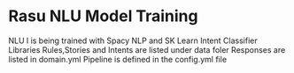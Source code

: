# Rasu NLU Model Training
NLU l is being trained with Spacy NLP and SK Learn Intent Classifier Libraries
Rules,Stories and Intents are listed under data foler
Responses are listed in domain.yml
Pipeline is defined in the config.yml file
